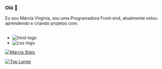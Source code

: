 ### Olá 👋

Eu sou Márcia Virginia, sou uma Programadora Front-end, atualmente estou aprendendo e criando projetos com:
<br>
<br>
- <img src="https://img.shields.io/badge/HTML5-E34F26?style=for-the-badge&logo=html5&logoColor=white" alt="html-logo"/>
- <img src="https://img.shields.io/badge/CSS3-1572B6?style=for-the-badge&logo=css3&logoColor=white" alt="css-logo"/>

[![Márcia Stats](https://github-readme-stats.vercel.app/api?username=marmvs)](https://github.com/anuraghazra/github-readme-stats)

[![Top Langs](https://github-readme-stats.vercel.app/api/top-langs/?username=marmvs)](https://github.com/anuraghazra/github-readme-stats)
